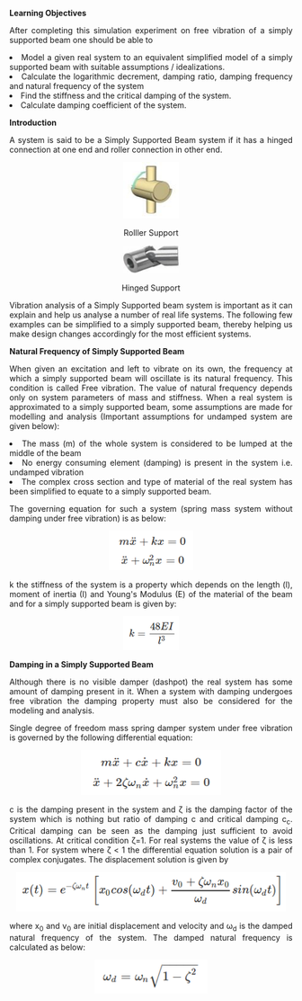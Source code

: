 <div  style="text-align: justify;">

**Learning Objectives**

After completing this simulation experiment on free vibration of a simply supported beam one should be able to

<li>Model a given real system to an equivalent simplified model of a simply supported beam with suitable assumptions / idealizations.</li>
<li>Calculate the logarithmic decrement, damping ratio, damping frequency and natural frequency of the system</li>
<li>Find the stiffness and the critical damping of the system.</li>
<li>Calculate damping coefficient of the system.</li>

**Introduction**

A system is said to be a Simply Supported Beam system if it has a hinged connection at one end and roller connection in other end.

<div style="text-align: center">

[<img src="./images/support1.png" width="100" height="100" />](./images/support1.png)

<figcaption align = "center">Rolller Support</figcaption>

[<img src="./images/support2.png" width="100" height="50" />](./images/support2.png)

<figcaption align = "center">Hinged Support</figcaption>

</div>

Vibration analysis of a Simply Supported beam system is important as it can explain and help us analyse a number of real life systems. The following few examples can be simplified to a simply supported beam, thereby helping us make design changes accordingly for the most efficient systems.

**Natural Frequency of Simply Supported Beam**

When given an excitation and left to vibrate on its own, the frequency at which a simply supported beam will oscillate is its natural frequency. This condition is called Free vibration. The value of natural frequency depends only on system parameters of mass and stiffness. When a real system is approximated to a simply supported beam, some assumptions are made for modelling and analysis (Important assumptions for undamped system are given below):

<li>The mass (m) of the whole system is considered to be lumped at the middle of the beam</li>

<li>No energy consuming element (damping) is present in the system i.e. undamped vibration</li>

<li>The complex cross section and type of material of the real system has been simplified to equate to a simply supported beam.</li>

The governing equation for such a system (spring mass system without damping under free vibration) is as below:

<div style="text-align: center">

[<img src="./images/support3.png" width="150" height="70"/>](./images/support3.png)

</div>

k the stiffness of the system is a property which depends on the length (l), moment of inertia (I) and Young's Modulus (E) of the material of the beam and for a simply supported beam is given by:

<div style="text-align: center">

[<img src="./images/support4.png" width="100" height="60"/>](./images/support4.png)

</div>

**Damping in a Simply Supported Beam**

Although there is no visible damper (dashpot) the real system has some amount of damping present in it. When a system with damping undergoes free vibration the damping property must also be considered for the modeling and analysis.

Single degree of freedom mass spring damper system under free vibration is governed by the following differential equation:

<div style="text-align: center">

[<img src="./images/support5.png" width="250" height="80"/>](./images/support5.png)

</div>

c is the damping present in the system and ζ is the damping factor of the system which is nothing but ratio of damping c and critical damping c<sub>c</sub>. Critical damping can be seen as the damping just sufficient to avoid oscillations. At critical condition ζ=1. For real systems the value of ζ is less than 1. For system where ζ < 1 the differential equation solution is a pair of complex conjugates. The displacement solution is given by

<div style="text-align: center">

[<img src="./images/support6.png" width="480" height="70"/>](./images/support6.png)

</div>

where x<sub>0</sub> and v<sub>0</sub> are initial displacement and velocity and ω<sub>d</sub> is the damped natural frequency of the system. The damped natural frequency is calculated as below:

<div style="text-align: center">

[<img src="./images/support7.png" width="200" height="60"/>](./images/support7.png)

</div>

</div>
